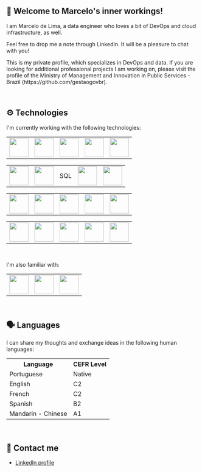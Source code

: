 ## :wave: Welcome to Marcelo's inner workings!

<p>I am Marcelo de Lima, a data engineer who loves a bit of DevOps and cloud infrastructure, as well.</p>
<p>Feel free to drop me a note through LinkedIn. It will be a pleasure to chat with you!</p>
<p>This is my private profile, which specializes in DevOps and data. If you are looking for additional professional projects I am working on, please visit the profile of the Ministry of Management and Innovation in Public Services - Brazil (https://github.com/gestaogovbr).</p>
<br>

## :gear: Technologies

<p>I'm currently working with the following technologies:</p>
<table>
  <tr>
    <td><img src="https://cdn.jsdelivr.net/gh/devicons/devicon/icons/docker/docker-original.svg" width="50px" height="50px" /></td>
    <td><img src="https://cdn.jsdelivr.net/gh/devicons/devicon/icons/kubernetes/kubernetes-plain-wordmark.svg" width="50px" height="50px" /></td>
    <td><img src="https://cdn.jsdelivr.net/gh/devicons/devicon/icons/git/git-plain-wordmark.svg" width="50px" height="50px" /></td>
    <td><img src="https://cdn.jsdelivr.net/gh/devicons/devicon/icons/github/github-original-wordmark.svg" width="50px" height="50px" /></td>
    <td><img src="https://cdn.jsdelivr.net/gh/devicons/devicon/icons/gitlab/gitlab-original-wordmark.svg" width="50px" height="50px" /></td>
  </tr>
</table>
<table>
  <tr>
    <td><img src="https://cdn.jsdelivr.net/gh/devicons/devicon/icons/python/python-original-wordmark.svg" width="50px" height="50px" /></td>
    <td><img src="https://cdn.jsdelivr.net/gh/devicons/devicon/icons/r/r-original.svg" width="50px" height="50px" /></td>
    <td>SQL</td>
    <td><img src="https://cdn.jsdelivr.net/gh/devicons/devicon/icons/mysql/mysql-original-wordmark.svg" width="50px" height="50px" /></td>
    <td><img src="https://cdn.jsdelivr.net/gh/devicons/devicon/icons/postgresql/postgresql-original.svg" width="50px" height="50px" /></td>
  </tr>
</table>
<table>
  <tr>
    <td><img src="https://icon.icepanel.io/Technology/svg/Apache-Airflow.svg" width="50px" height="50px" /></td>
    <td><img src="https://avatars.githubusercontent.com/u/31670619?s=200&v=4" width="50px" height="50px" /></td>
    <td><img src="https://upload.wikimedia.org/wikipedia/commons/e/ed/Pandas_logo.svg" width="50px" height="50px" /></td>
    <td><img src="https://upload.wikimedia.org/wikipedia/commons/3/32/Qlik_Logo.svg" width="50px" height="50px" /></td>
    <td><img src="https://upload.wikimedia.org/wikipedia/commons/c/cf/New_Power_BI_Logo.svg" width="50px" height="50px" /></td>
  </tr>
</table>
<table>
  <tr>
    <td><img src="https://cdn.jsdelivr.net/gh/devicons/devicon/icons/vscode/vscode-original-wordmark.svg" width="50px" height="50px" /></td>
    <td><img src="https://cdn.jsdelivr.net/gh/devicons/devicon/icons/ubuntu/ubuntu-plain-wordmark.svg" width="50px" height="50px" /></td>
    <td><img src="https://cdn.jsdelivr.net/gh/devicons/devicon/icons/linux/linux-original.svg" width="50px" height="50px" /></td>
    <td><img src="https://cdn.jsdelivr.net/gh/devicons/devicon/icons/apple/apple-original.svg" width="50px" height="50px" /></td>
    <td><img src="https://cdn.jsdelivr.net/gh/devicons/devicon/icons/windows8/windows8-original.svg" width="50px" height="50px" /></td>
  </tr>
</table>
<br>

<p>I'm also familiar with:</p>
<table>
  <tr>
    <td><img src="https://cdn.jsdelivr.net/gh/devicons/devicon/icons/c/c-original.svg" width="50px" height="50px" /></td>
    <td><img src="https://cdn.jsdelivr.net/gh/devicons/devicon/icons/java/java-original-wordmark.svg" width="50px" height="50px" /></td>
    <td><img src="https://cdn.jsdelivr.net/gh/devicons/devicon/icons/php/php-original.svg" width="50px" height="50px" /></td>
  </tr>
</table>
<br>

## :speaking_head: Languages

<p>I can share my thoughts and exchange ideas in the following human languages:</p>

<table>
  <tr>
    <th>Language</th>
    <th>CEFR Level</th>
  </tr>
  <tr>
    <td>Portuguese</td>
    <td>Native</td>
  </tr>
  <tr>
    <td>English</td>
    <td>C2</td>
  </tr>
  <tr>
    <td>French</td>
    <td>C2</td>
  </tr>
  <tr>
    <td>Spanish</td>
    <td>B2</td>
  </tr>
  <tr>
    <td>Mandarin - Chinese</td>
    <td>A1</td>
  </tr>
</table>
<br>

## :incoming_envelope: Contact me

<ul>
  <li><a href="https://www.linkedin.com/in/marcelo-delima/">LinkedIn profile</a></li>
</ul>
<br>
